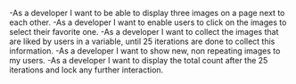 -As a developer I want to be able to display three images on a page next to each other.
-As a developer I want to enable users to click on the images to select their favorite one. 
-As a developer I want to collect the images that are liked by users in a variable, until 25 iterations are done to collect this information. 
-As a developer I want to show new, non repeating images to my users. 
-As a developer I want to display the total count after the 25 iterations and lock any further interaction.